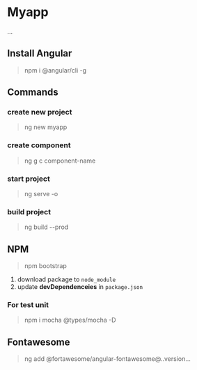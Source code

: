 # Myapp
...
##  Install Angular
> npm i @angular/cli -g

## Commands
### create new project
> ng new myapp
### create component
> ng g c component-name
### start project
> ng serve -o
### build project
> ng build --prod
## NPM
> npm bootstrap

1. download package to `node_module`
2. update **devDependenceies** in `package.json`

### For test unit
> npm i mocha @types/mocha -D

## Fontawesome
> ng add @fortawesome/angular-fontawesome@..version...

